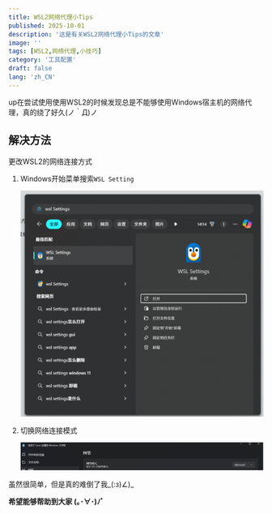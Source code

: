 ```yaml
---
title: WSL2网络代理小Tips
published: 2025-10-01
description: '这是有关WSL2网络代理小Tips的文章'
image: ''
tags: [WSL2,网络代理,小技巧]
category: '工具配置'
draft: false 
lang: 'zh_CN'
---
```


up在尝试使用使用WSL2的时候发现总是不能够使用Windows宿主机的网络代理，真的绕了好久(ノ｀Д)ノ

## 解决方法

更改WSL2的网络连接方式

1. Windows开始菜单搜索`WSL Setting`


   ![WSL2设置](WSL2网络代理小Tips/WSL2-setting.png)

2. 切换网络连接模式

   <!-- <img src="images/WSL2网络代理小Tips/WSL2-network.png" style="zoom: 50%;" /> -->
   ![WSL2网络](WSL2网络代理小Tips/WSL2-network.png)

   

虽然很简单，但是真的难倒了我\_(:з)∠)\_

**希望能够帮助到大家 (｡･∀･)ﾉﾞ**